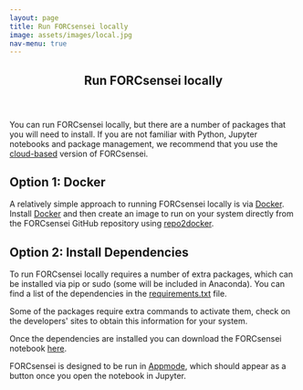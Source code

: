```yaml
---
layout: page
title: Run FORCsensei locally
image: assets/images/local.jpg
nav-menu: true
---
```


<!-- Main -->
<div id="main" class="alt">

<!-- One -->
<section id="one">
	<div class="inner">
		<header class="major">
			<h1>Run FORCsensei locally</h1>
		</header>

<!-- Content -->
<p> You can run FORCsensei locally, but there are a number of packages that you will need to install. If you are not familiar with Python, Jupyter notebooks and package management, we recommend that you use the <a href="https://forcaist.github.io/FORCaist.github.io/amybinder.html" target="_blank">cloud-based</a>
 version of FORCsensei.</p>

<h2>Option 1: Docker</h2>
<p>A relatively simple approach to running FORCsensei locally is via <a href="https://www.docker.com/" target="_blank">Docker</a>. Install <a href="https://www.docker.com/" target="_blank">Docker</a> and then create an image to run on your system directly from the FORCsensei GitHub repository using <a href="https://github.com/jupyter/repo2docker" target="_blank">repo2docker</a>.</p> 

<h2>Option 2: Install Dependencies</h2>
<p>To run FORCsensei locally requires a number of extra packages, which can be installed via pip or sudo (some will be included in Anaconda). You can find a list of the dependencies in the <a href="https://github.com/FORCaist/turbosensei/blob/master/requirements.txt" target="_blank">requirements.txt</a> file.</p>

<p>Some of the packages require extra commands to activate them, check on the developers' sites to obtain this information for your system. </p>

<p>Once the dependencies are installed you can download the FORCsensei notebook <a href="https://github.com/FORCaist/turbosensei/blob/master/TURBOsensei.ipynb" target="_blank">here</a>.</p> 

<p> FORCsensei is designed to be run in <a href="https://github.com/oschuett/appmode" target="_blank">Appmode</a>, which should appear as a button once you open the notebook in Jupyter.</p>
